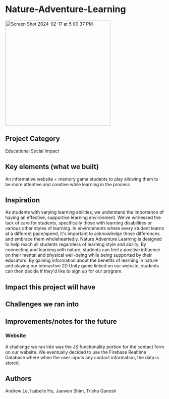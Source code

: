 # Nature-Adventure-Learning
<img width="333" alt="Screen Shot 2024-02-17 at 5 00 37 PM" src="https://github.com/trishaganesh/Nature-Adventure-Learning/assets/43594876/a9bd2a82-453b-43b7-88cf-917119f557cc">

## Project Category
Educational Social Impact

## Key elements (what we built)
An informative website + memory game students to play allowing them to be more attentive and creative while learning in the process

## Inspiration
As students with varying learning abilities, we understand the importance of having an effective, supportive learning environment. We've witnessed the lack of care for students, specifically those with learning disabilities or various other styles of learning. In environments where every student learns at a different pace/speed, it's important to acknowledge those differences and embrace them wholeheartedly. Nature Adventure Learning is designed to help reach all students regardless of learning style and ability. By connecting and learning with nature, students can feel a positive influence on their mental and physical well-being while being supported by their educators. By gaining information about the benefits of learning in nature and playing our interactive 2D Unity game linked on our website, students can then decide if they'd like to sign up for our program.

## Impact this project will have

## Challenges we ran into

## Improvements/notes for the future 

### Website
A challenge we ran into was the JS functionality portion for the contact form on our website. We eventually decided to use the Firebase Realtime Database where when the user inputs any contact information, the data is stored. 

## Authors
Andrew Le, Isabelle Hu, Jaewon Shim, Trisha Ganesh
